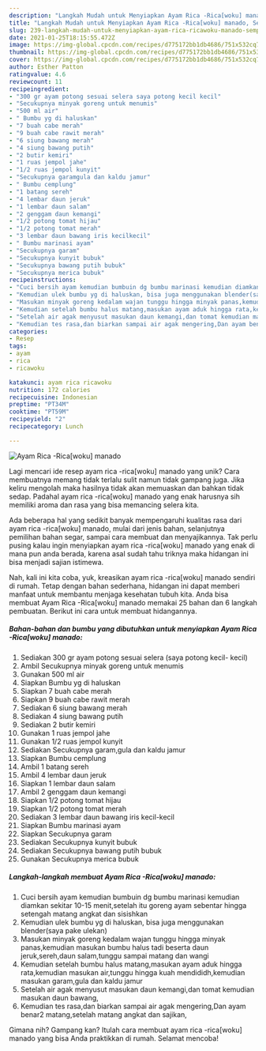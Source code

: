 ```yaml
---
description: "Langkah Mudah untuk Menyiapkan Ayam Rica -Rica[woku] manado, Sempurna"
title: "Langkah Mudah untuk Menyiapkan Ayam Rica -Rica[woku] manado, Sempurna"
slug: 239-langkah-mudah-untuk-menyiapkan-ayam-rica-ricawoku-manado-sempurna
date: 2021-01-25T18:15:55.472Z
image: https://img-global.cpcdn.com/recipes/d775172bb1db4686/751x532cq70/ayam-rica-ricawoku-manado-foto-resep-utama.jpg
thumbnail: https://img-global.cpcdn.com/recipes/d775172bb1db4686/751x532cq70/ayam-rica-ricawoku-manado-foto-resep-utama.jpg
cover: https://img-global.cpcdn.com/recipes/d775172bb1db4686/751x532cq70/ayam-rica-ricawoku-manado-foto-resep-utama.jpg
author: Esther Patton
ratingvalue: 4.6
reviewcount: 11
recipeingredient:
- "300 gr ayam potong sesuai selera saya potong kecil kecil"
- "Secukupnya minyak goreng untuk menumis"
- "500 ml air"
- " Bumbu yg di haluskan"
- "7 buah cabe merah"
- "9 buah cabe rawit merah"
- "6 siung bawang merah"
- "4 siung bawang putih"
- "2 butir kemiri"
- "1 ruas jempol jahe"
- "1/2 ruas jempol kunyit"
- "Secukupnya garamgula dan kaldu jamur"
- " Bumbu cemplung"
- "1 batang sereh"
- "4 lembar daun jeruk"
- "1 lembar daun salam"
- "2 genggam daun kemangi"
- "1/2 potong tomat hijau"
- "1/2 potong tomat merah"
- "3 lembar daun bawang iris kecilkecil"
- " Bumbu marinasi ayam"
- "Secukupnya garam"
- "Secukupnya kunyit bubuk"
- "Secukupnya bawang putih bubuk"
- "Secukupnya merica bubuk"
recipeinstructions:
- "Cuci bersih ayam kemudian bumbuin dg bumbu marinasi kemudian diamkan sekitar 10-15 menit,setelah itu goreng ayam sebentar hingga setengah matang angkat dan sisishkan"
- "Kemudian ulek bumbu yg di haluskan, bisa juga menggunakan blender(saya pake ulekan)"
- "Masukan minyak goreng kedalam wajan tunggu hingga minyak panas,kemudian masukan bumbu halus tadi beserta daun jeruk,sereh,daun salam,tunggu sampai matang dan wangi"
- "Kemudian setelah bumbu halus matang,masukan ayam aduk hingga rata,kemudian masukan air,tunggu hingga kuah mendididh,kemudian masukan garam,gula dan kaldu jamur"
- "Setelah air agak menyusut masukan daun kemangi,dan tomat kemudian masukan daun bawang,"
- "Kemudian tes rasa,dan biarkan sampai air agak mengering,Dan ayam benar2 matang,setelah matang angkat dan sajikan,"
categories:
- Resep
tags:
- ayam
- rica
- ricawoku

katakunci: ayam rica ricawoku 
nutrition: 172 calories
recipecuisine: Indonesian
preptime: "PT34M"
cooktime: "PT59M"
recipeyield: "2"
recipecategory: Lunch

---
```



![Ayam Rica -Rica[woku] manado](https://img-global.cpcdn.com/recipes/d775172bb1db4686/751x532cq70/ayam-rica-ricawoku-manado-foto-resep-utama.jpg)

Lagi mencari ide resep ayam rica -rica[woku] manado yang unik? Cara membuatnya memang tidak terlalu sulit namun tidak gampang juga. Jika keliru mengolah maka hasilnya tidak akan memuaskan dan bahkan tidak sedap. Padahal ayam rica -rica[woku] manado yang enak harusnya sih memiliki aroma dan rasa yang bisa memancing selera kita.

Ada beberapa hal yang sedikit banyak mempengaruhi kualitas rasa dari ayam rica -rica[woku] manado, mulai dari jenis bahan, selanjutnya pemilihan bahan segar, sampai cara membuat dan menyajikannya. Tak perlu pusing kalau ingin menyiapkan ayam rica -rica[woku] manado yang enak di mana pun anda berada, karena asal sudah tahu triknya maka hidangan ini bisa menjadi sajian istimewa.




Nah, kali ini kita coba, yuk, kreasikan ayam rica -rica[woku] manado sendiri di rumah. Tetap dengan bahan sederhana, hidangan ini dapat memberi manfaat untuk membantu menjaga kesehatan tubuh kita. Anda bisa membuat Ayam Rica -Rica[woku] manado memakai 25 bahan dan 6 langkah pembuatan. Berikut ini cara untuk membuat hidangannya.

<!--inarticleads1-->

##### Bahan-bahan dan bumbu yang dibutuhkan untuk menyiapkan Ayam Rica -Rica[woku] manado:

1. Sediakan 300 gr ayam potong sesuai selera (saya potong kecil- kecil)
1. Ambil Secukupnya minyak goreng untuk menumis
1. Gunakan 500 ml air
1. Siapkan  Bumbu yg di haluskan
1. Siapkan 7 buah cabe merah
1. Siapkan 9 buah cabe rawit merah
1. Sediakan 6 siung bawang merah
1. Sediakan 4 siung bawang putih
1. Sediakan 2 butir kemiri
1. Gunakan 1 ruas jempol jahe
1. Gunakan 1/2 ruas jempol kunyit
1. Sediakan Secukupnya garam,gula dan kaldu jamur
1. Siapkan  Bumbu cemplung
1. Ambil 1 batang sereh
1. Ambil 4 lembar daun jeruk
1. Siapkan 1 lembar daun salam
1. Ambil 2 genggam daun kemangi
1. Siapkan 1/2 potong tomat hijau
1. Siapkan 1/2 potong tomat merah
1. Sediakan 3 lembar daun bawang iris kecil-kecil
1. Siapkan  Bumbu marinasi ayam
1. Siapkan Secukupnya garam
1. Sediakan Secukupnya kunyit bubuk
1. Sediakan Secukupnya bawang putih bubuk
1. Gunakan Secukupnya merica bubuk




<!--inarticleads2-->

##### Langkah-langkah membuat Ayam Rica -Rica[woku] manado:

1. Cuci bersih ayam kemudian bumbuin dg bumbu marinasi kemudian diamkan sekitar 10-15 menit,setelah itu goreng ayam sebentar hingga setengah matang angkat dan sisishkan
1. Kemudian ulek bumbu yg di haluskan, bisa juga menggunakan blender(saya pake ulekan)
1. Masukan minyak goreng kedalam wajan tunggu hingga minyak panas,kemudian masukan bumbu halus tadi beserta daun jeruk,sereh,daun salam,tunggu sampai matang dan wangi
1. Kemudian setelah bumbu halus matang,masukan ayam aduk hingga rata,kemudian masukan air,tunggu hingga kuah mendididh,kemudian masukan garam,gula dan kaldu jamur
1. Setelah air agak menyusut masukan daun kemangi,dan tomat kemudian masukan daun bawang,
1. Kemudian tes rasa,dan biarkan sampai air agak mengering,Dan ayam benar2 matang,setelah matang angkat dan sajikan,




Gimana nih? Gampang kan? Itulah cara membuat ayam rica -rica[woku] manado yang bisa Anda praktikkan di rumah. Selamat mencoba!
